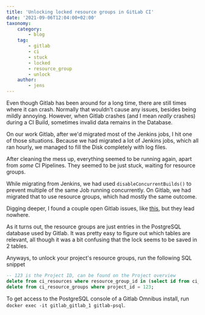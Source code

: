 ```yaml
---
title: 'Unlocking locked resource groups in GitLab CI'
date: '2021-09-06T12:04:00+02:00'
taxonomy:
    category:
        - blog
    tag:
        - gitlab
        - ci
        - stuck
        - locked
        - resource_group
        - unlock
    author:
        - jens
---
```


Even though Gitlab has been around for a long time, there are still times where it can crash. Normally that wouldn't cause any issues, besides being mildly annoying. However, when Gitlab crashes (and I mean *really* crashes) during a CI Build, sometimes invalid data remains in the Database.

On our work Gitlab, after we'd migrated most of the Jenkins jobs, I hit one of those situations. Because we had migrated a lot of Jenkins jobs, which all ran hourly, we managed to fill the Disk completely with log files.

After cleaning the mess up, everything seemed to be running again, apart from *some* CI Pipelines. They seemed to be just stuck, waiting for resource groups.

While migrating from Jenkins, we had used `disableConcurrentBuilds()` to prevent multiple of the same Job running concurrently. On Gitlab, we had migrated that to use resource groups, which had mostly the same outcome.

Digging deeper, I found a couple open Gitlab issues, like [this](https://gitlab.com/gitlab-org/gitlab/-/issues/208792), but they lead nowhere.

As it turns out, the resource groups are just entries in the PostgreSQL database used by Gitlab. It was pretty easy to figure out which tables are relevant, all though it was a bit confusing that the lock seems to be saved in 2 tables.

Anyways, to unlock your project's resource groups, run the following SQL snippet

```sql
-- 123 is the Project ID, can be found on the Project overview
delete from ci_resources where resource_group_id in (select id from ci_resource_groups where project_id = 123);
delete from ci_resource_groups where project_id = 123;
```

To get access to the PostgreSQL console of a Gitlab Omnibus install, run `docker exec -it gitlab_gitlab_1 gitlab-psql`.
